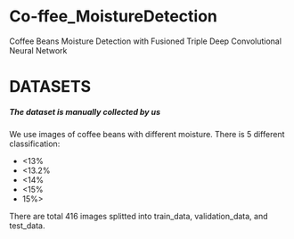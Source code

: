 # Co-ffee_MoistureDetection
Coffee Beans Moisture Detection with Fusioned Triple Deep Convolutional Neural Network
# DATASETS
##### The dataset is manually collected by us
We use images of coffee beans with different moisture. There is 5 different classification:
- <13%
- <13.2%
- <14%
- <15%
- 15%>

There are total 416 images splitted into train_data, validation_data, and test_data.
